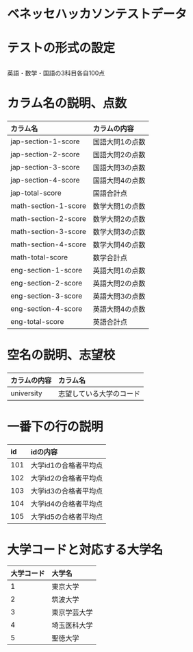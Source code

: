 # ベネッセハッカソンテストデータ<h1>

# テストの形式の設定<h2>

英語・数学・国語の3科目各自100点

# カラム名の説明、点数<h3>
|カラム名|カラムの内容|
|:---|:----|
|jap-section-1-score|国語大問1の点数|
|jap-section-2-score|国語大問2の点数|
|jap-section-3-score|国語大問3の点数|
|jap-section-4-score|国語大問4の点数|
|jap-total-score|国語合計点|
|math-section-1-score|数学大問1の点数|
|math-section-2-score|数学大問2の点数|
|math-section-3-score|数学大問3の点数|
|math-section-4-score|数学大問4の点数|
|math-total-score|数学合計点|
|eng-section-1-score|英語大問1の点数|
|eng-section-2-score|英語大問2の点数|
|eng-section-3-score|英語大問3の点数|
|eng-section-4-score|英語大問4の点数|
|eng-total-score|英語合計点|
# 空名の説明、志望校<h3>
|カラムの内容|カラム名|
|:---|:---|
|university|志望している大学のコード|

# 一番下の行の説明<h3>
|id|idの内容|
|:---|:---|
|101|大学id1の合格者平均点|
|102|大学id2の合格者平均点|
|103|大学id3の合格者平均点|
|104|大学id4の合格者平均点|
|105|大学id5の合格者平均点|

# 大学コードと対応する大学名
|大学コード|大学名|
|:---|:---|
|1|東京大学|
|2|筑波大学|
|3|東京学芸大学|
|4|埼玉医科大学|
|5|聖徳大学|